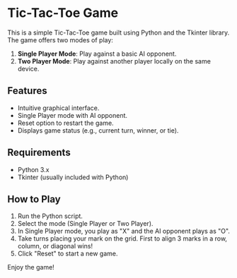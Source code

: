 # Tic-Tac-Toe Game

This is a simple Tic-Tac-Toe game built using Python and the Tkinter library. The game offers two modes of play:

1. **Single Player Mode**: Play against a basic AI opponent.
2. **Two Player Mode**: Play against another player locally on the same device.

## Features
- Intuitive graphical interface.
- Single Player mode with AI opponent.
- Reset option to restart the game.
- Displays game status (e.g., current turn, winner, or tie).

## Requirements
- Python 3.x
- Tkinter (usually included with Python)

## How to Play
1. Run the Python script.
2. Select the mode (Single Player or Two Player).
3. In Single Player mode, you play as "X" and the AI opponent plays as "O".
4. Take turns placing your mark on the grid. First to align 3 marks in a row, column, or diagonal wins!
5. Click "Reset" to start a new game.

Enjoy the game!
